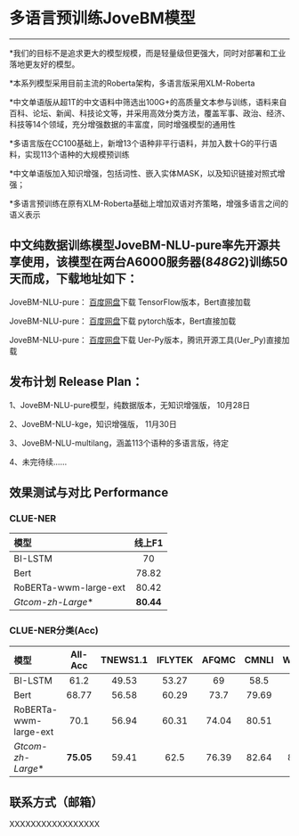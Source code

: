 
# 多语言预训练JoveBM模型

*****************************************************************************************************
*我们的目标不是追求更大的模型规模，而是轻量级但更强大，同时对部署和工业落地更友好的模型。

*本系列模型采用目前主流的Roberta架构，多语言版采用XLM-Roberta

*中文单语版从超1T的中文语料中筛选出100G+的高质量文本参与训练，语料来自百科、论坛、新闻、科技论文等，并采用高效分类方法，覆盖军事、政治、经济、科技等14个领域，充分增强数据的丰富度，同时增强模型的通用性

*多语言版在CC100基础上，新增13个语种非平行语料，并加入数十G的平行语料，实现113个语种的大规模预训练

*中文单语版加入知识增强，包括词性、嵌入实体MASK，以及知识链接对照式增强；

*多语言预训练在原有XLM-Roberta基础上增加双语对齐策略，增强多语言之间的语义表示
         
中文纯数据训练模型JoveBM-NLU-pure率先开源共享使用，该模型在两台A6000服务器(8*48G*2)训练50天而成，下载地址如下：
-------------------------------------------------
JoveBM-NLU-pure： <a href="https://pan.baidu.com/s/155fo1jH-bACcdM27rACinQ">百度网盘</a>下载 TensorFlow版本，Bert直接加载

JoveBM-NLU-pure： <a href="https://pan.baidu.com/s/1lVxTuBvorClo-7uoCAO7kQ">百度网盘</a>下载 pytorch版本，Bert直接加载

JoveBM-NLU-pure： <a href="https://pan.baidu.com/s/1zaMV5lNF2Ar3l8L4bZcsLQ">百度网盘</a>下载 Uer-Py版本，腾讯开源工具(Uer_Py)直接加载


发布计划 Release Plan：
-------------------------------------------------
1、JoveBM-NLU-pure模型，纯数据版本，无知识增强版， 10月28日

2、JoveBM-NLU-kge，知识增强版， 11月30日

3、JoveBM-NLU-multilang，涵盖113个语种的多语言版，待定

4、未完待续……

效果测试与对比 Performance 
-------------------------------------------------
### CLUE-NER

| 模型 | 线上F1 |
| :------- | :---------: |
| BI-LSTM | 70 |
| Bert | 78.82 | 
| RoBERTa-wwm-large-ext | 80.42 | 
| *Gtcom-zh-Large** | **80.44** |


###  CLUE-NER分类(Acc)

| 模型 | All-Acc | TNEWS1.1 | IFLYTEK | AFQMC | CMNLI | WSC1.1 | CSL |
| :------- | :---------: | :---------: | :---------: | :---------: | :---------: | :---------: | :---------: |
| BI-LSTM | 61.2 | 49.53 | 53.27 | 69 | 58.5 | 61.1 | 75.8 |
| Bert | 68.77 | 56.58 | 60.29 | 73.7 | 79.69 | 62 | 70.36 |
| RoBERTa-wwm-large-ext | 70.1 | 56.94 | 60.31 | 74.04 | 80.51 | 67.8 | 81 |
| *Gtcom-zh-Large** |  **75.05** | 59.41 | 62.5 | 76.39 | 82.64 | 84.54 | 84.9 |

联系方式（邮箱）
-------------------------------------------------
XXXXXXXXXXXXXXXXX
